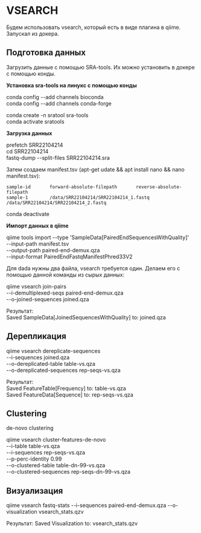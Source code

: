 # VSEARCH
Будем использовать vsearch, который есть в виде плагина в qiime. Запускал из докера.

## Подготовка данных
Загрузить данные с помощью SRA-tools. Их можно установить в докере с помощью конды.


**Установка sra-tools на линукс с помощью конды**

conda config --add channels bioconda \
conda config --add channels conda-forge

conda create -n sratool sra-tools \
conda activate sratools

**Загрузка данных**

prefetch SRR22104214 \
cd SRR22104214 \
fastq-dump --split-files SRR22104214.sra

Затем создаем manifest.tsv (apt-get udate && apt install nano && nano manifest.tsv):
```
sample-id       forward-absolute-filepath       reverse-absolute-filepath
sample-1        /data/SRR22104214/SRR22104214_1.fastq   /data/SRR22104214/SRR22104214_2.fastq
```

conda deactivate

**Импорт данных в qiime**

qiime tools import --type 'SampleData[PairedEndSequencesWithQuality]' \
  --input-path manifest.tsv \
  --output-path paired-end-demux.qza \
  --input-format PairedEndFastqManifestPhred33V2


Для dada нужны два файла, vsearch требуется один. Делаем его с помощью данной команды из сырых данных:

qiime vsearch join-pairs \
  --i-demultiplexed-seqs paired-end-demux.qza \
  --o-joined-sequences joined.qza

Результат: \
Saved SampleData[JoinedSequencesWithQuality] to: joined.qza

## Дерепликация

qiime vsearch dereplicate-sequences \
  --i-sequences joined.qza \
  --o-dereplicated-table table-vs.qza \
  --o-dereplicated-sequences rep-seqs-vs.qza
  
Результат: \
Saved FeatureTable[Frequency] to: table-vs.qza \
Saved FeatureData[Sequence] to: rep-seqs-vs.qza
 
## Clustering
de-novo clustering

qiime vsearch cluster-features-de-novo \
  --i-table table-vs.qza \
  --i-sequences rep-seqs-vs.qza \
  --p-perc-identity 0.99 \
  --o-clustered-table table-dn-99-vs.qza \
  --o-clustered-sequences rep-seqs-dn-99-vs.qza


## Визуализация 
qiime vsearch fastq-stats --i-sequences paired-end-demux.qza --o-visualization vsearch_stats.qzv

Результат:
Saved Visualization to: vsearch_stats.qzv


